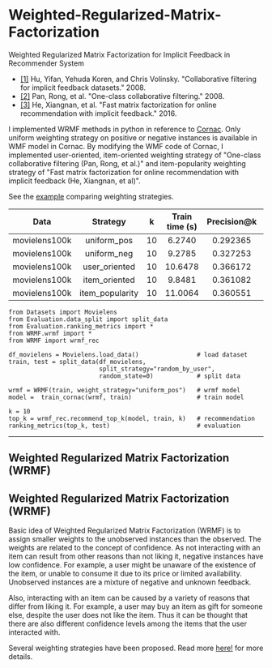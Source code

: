 # Weighted-Regularized-Matrix-Factorization
Weighted Regularized Matrix Factorization for Implicit Feedback in Recommender System


* [[1]](https://ieeexplore.ieee.org/stamp/stamp.jsp?arnumber=4781121&casa_token=fFLKRi3Rik4AAAAA:U2wCKtmX8KkdOe86FE08TZO4i8rTnxW0-WCw5ydvR01FqNVNTIjbH4YZmBzQzwdIQ9MTNouPWuc&tag=1) Hu, Yifan, Yehuda Koren, and Chris Volinsky. "Collaborative filtering for implicit feedback datasets." 2008.
* [[2]](https://ieeexplore.ieee.org/stamp/stamp.jsp?arnumber=4781145&casa_token=mV7FiNkLbIwAAAAA:0S5KcW0Rjrw-kKq3DLChQlHUnjtm8xuFK9izYUGpZSbFK_f2oh8Q7wNvBmwX8jctDzs-TnEYpbE) Pan, Rong, et al. "One-class collaborative filtering." 2008.
* [[3]](https://dl.acm.org/doi/pdf/10.1145/2911451.2911489?casa_token=ppDtD4EAfpMAAAAA:YhRqsYPdd5jWt-zOSkIimM6-AYn2pGxzARZlqTlf0SM-Qi8e7B0h5AbdbDLlIIWnRu454rr-o4YGpok) He, Xiangnan, et al. "Fast matrix factorization for online recommendation with implicit feedback."  2016.

I implemented WRMF methods in python in reference to [Cornac](https://cornac.readthedocs.io/en/latest/). Only uniform weighting strategy on positive or negative instances is available in WMF model in Cornac. By modifying the WMF code of Cornac,  I implemented user-oriented, item-oriented weighting strategy of "One-class collaborative filtering (Pan, Rong, et al.)" and item-popularity weighting strategy of "Fast matrix factorization for online recommendation with implicit feedback (He, Xiangnan, et al)".

See the [example](https://github.com/ddoeunn/Weighted-Regularized-Matrix-Factorization/blob/main/Example/Example.ipynb) comparing weighting strategies.

|      Data     	|     Strategy    	|  k 	| Train time (s) 	| Precision@k 	| Recall@k 	|  NDCG@k  	|
|:-------------:	|:---------------:	|:--:	|:-------:	|:-----------:	|:--------:	|:--------:	|
| movielens100k 	|   uniform_pos   	| 10 	|  6.2740 	|   0.292365  	| 0.184272 	| 0.343978 	|
| movielens100k 	|   uniform_neg   	| 10 	|  9.2785 	|   0.327253  	| 0.215326 	| 0.383740 	|
| movielens100k 	|  user_oriented  	| 10 	| 10.6478 	|   0.366172  	| 0.230124 	| 0.431030 	|
| movielens100k 	|  item_oriented  	| 10 	|  9.8481 	|   0.361082  	| 0.229981 	| 0.426998 	|
| movielens100k 	| item_popularity 	| 10 	| 11.0064 	|   0.360551  	| 0.231452 	| 0.423511 	|



```{.python}
from Datasets import Movielens
from Evaluation.data_split import split_data
from Evaluation.ranking_metrics import *
from WRMF.wrmf import *
from WRMF import wrmf_rec

df_movielens = Movielens.load_data()                # load dataset
train, test = split_data(df_movielens,
                         split_strategy="random_by_user",
                         random_state=0)            # split data

wrmf = WRMF(train, weight_strategy="uniform_pos")   # wrmf model
model =  train_cornac(wrmf, train)                  # train model

k = 10
top_k = wrmf_rec.recommend_top_k(model, train, k)   # recommendation
ranking_metrics(top_k, test)                        # evaluation

```

---
## **Weighted Regularized Matrix Factorization (WRMF)**
## **Weighted Regularized Matrix Factorization (WRMF)**

Basic idea of Weighted Regularized Matrix Factorization (WRMF) is to assign smaller weights to the unobserved instances than the observed. The weights are related to the concept of confidence. As not interacting with an item can result from other reasons than not liking it, negative instances have low confidence. For example, a user might be unaware of the existence of the item, or unable to consume it due to its price or limited availability. Unobserved instances are a mixture of negative and unknown feedback.

 Also, interacting with an item can be caused by a variety of reasons that differ from liking it. For example, a user may buy an item as gift for someone else, despite the user does not like the item. Thus it can be thought that there are also different confidence levels among the items that the user interacted with.

Several weighting strategies have been proposed. Read more [here!](https://ddoeunn.github.io/2021/05/02/SUMMARY-Weighted-Matrix-Factorization-for-Implicit-Feedback.md.html) for more details.
